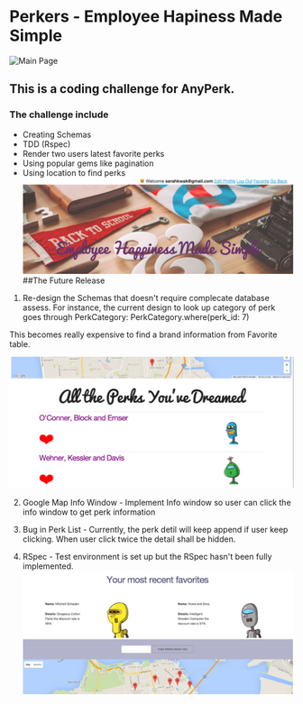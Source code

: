 # Perkers - Employee Hapiness Made Simple

![Main Page](/app/assets/images/hero.jpg)
## This is a coding challenge for AnyPerk. 
### The challenge include 
- Creating Schemas
- TDD (Rspec)
- Render two users latest favorite perks
- Using popular gems like pagination
- Using location to find perks 
![Alt Main Page](https://github.com/sarahkwak/Perkers/blob/master/app/assets/images/hero.png)
##The Future Release
1. Re-design the Schemas that doesn't require complecate database assess. For instance, the current design to look up category of perk goes through PerkCategory: 
PerkCategory.where(perk_id: 7)

This becomes really expensive to find a brand information from Favorite table.

![Alt List](https://github.com/sarahkwak/Perkers/blob/master/app/assets/images/list.png)

2. Google Map Info Window - Implement Info window so user can click the info window to get perk information

3. Bug in Perk List - Currently, the perk detil will keep append if user keep clicking. When user click twice the detail shall be hidden.

4. RSpec - Test environment is set up but the RSpec hasn't been fully implemented. 
![Alt Main Page](https://github.com/sarahkwak/Perkers/blob/master/app/assets/images/middle.png)